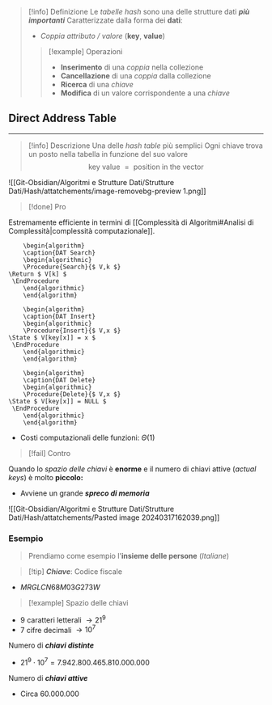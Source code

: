 >[!info] Definizione
>Le *tabelle hash* sono una delle strutture dati ***più importanti***
>Caratterizzate dalla forma dei **dati**: 
>- *Coppia attributo / valore* (**key**, **value**)
>>[!example] Operazioni
>>- **Inserimento** di una *coppia* nella collezione
>>- **Cancellazione** di una *coppia* dalla collezione
>>- **Ricerca** di una *chiave*
>>- **Modifica** di un valore corrispondente a una *chiave*
## Direct Address Table
---
>[!info] Descrizione
>Una delle *hash table* più semplici
>Ogni chiave trova un posto nella tabella in funzione del suo valore
>$$\text{key value } = \text{ position in the vector}$$

![[Git-Obsidian/Algoritmi e Strutture Dati/Strutture Dati/Hash/attatchements/image-removebg-preview 1.png]]
>[!done] Pro

Estremamente efficiente in termini di [[Complessità di Algoritmi#Analisi di Complessità|complessità computazionale]].

```pseudo
	\begin{algorithm}
	\caption{DAT Search}
	\begin{algorithmic}
	\Procedure{Search}{$ V,k $}
\Return $ V[k] $
 \EndProcedure
	\end{algorithmic}
	\end{algorithm}
```

```pseudo
	\begin{algorithm}
	\caption{DAT Insert}
	\begin{algorithmic}
	\Procedure{Insert}{$ V,x $}
\State $ V[key[x]] = x $
 \EndProcedure
	\end{algorithmic}
	\end{algorithm}
```

```pseudo
	\begin{algorithm}
	\caption{DAT Delete}
	\begin{algorithmic}
	\Procedure{Delete}{$ V,x $}
\State $ V[key[x]] = NULL $
 \EndProcedure
	\end{algorithmic}
	\end{algorithm}
```

- Costi computazionali delle funzioni: $\Theta(1)$

>[!fail] Contro

Quando lo *spazio delle chiavi* è **enorme** e il numero di chiavi attive (*actual keys*) è molto **piccolo:**
- Avviene un grande ***spreco di memoria***

![[Git-Obsidian/Algoritmi e Strutture Dati/Strutture Dati/Hash/attatchements/Pasted image 20240317162039.png]]

### Esempio
> Prendiamo come esempio l'**insieme delle persone** (*Italiane*)

>[!tip] ***Chiave***: Codice fiscale

- $MRGLCN68M03G273W$

>[!example] Spazio delle chiavi

- $9$ caratteri letterali $\to 21^9$
- $7$ cifre decimali $\to 10^7$

Numero di ***chiavi distinte***
- $21^9\cdot 10^7 =7.942.800.465.810.000.000$

 Numero di ***chiavi attive***
- Circa $60.000.000$
